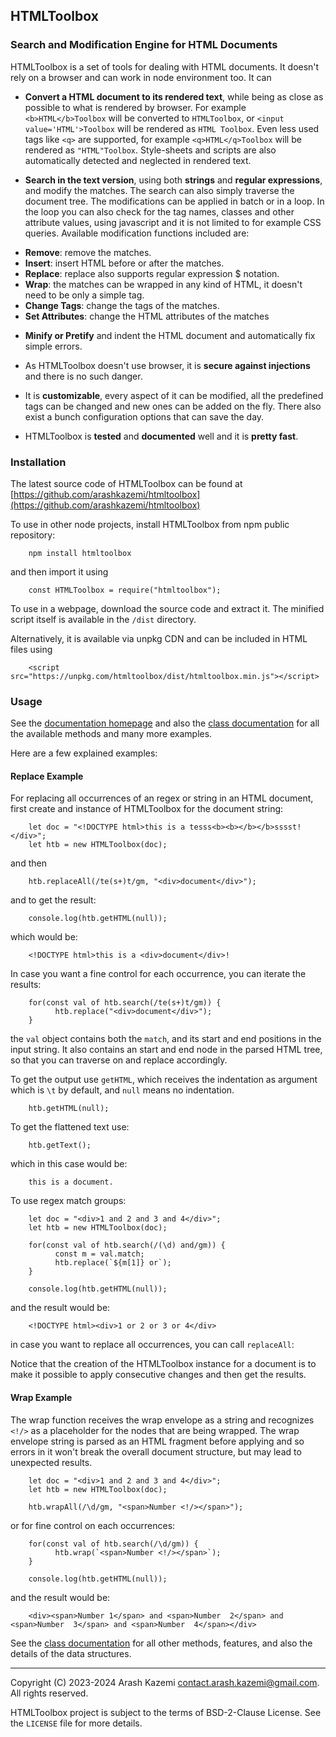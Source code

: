 ## HTMLToolbox
### Search and Modification Engine for HTML Documents

HTMLToolbox is a set of tools for dealing with HTML documents. It doesn't rely on a browser
and can work in node environment too. It can

- **Convert a HTML document to its rendered text**, while being as close as possible to what is
rendered by browser. For example `<b>HTML</b>Toolbox` will be converted to `HTMLToolbox`, 
or `<input value='HTML'>Toolbox` will be rendered as `HTML Toolbox`. Even less used tags like `<q>` 
are supported, for example `<q>HTML</q>Toolbox` will be rendered as `"HTML"Toolbox`. Style-sheets 
and scripts are also automatically detected and neglected in rendered text.

- **Search in the text version**, using both **strings** and **regular expressions**, and modify the 
matches. The search can also simply traverse the document tree. The modifications can be applied 
in batch or in a loop. In the loop you can also check for the tag names, classes and other 
attribute values, using javascript and it is not limited to for example CSS queries. Available 
modification functions included are:

+ **Remove**: remove the matches.
+ **Insert**: insert HTML before or after the matches.
+ **Replace**: replace also supports regular expression $ notation.
+ **Wrap**: the matches can be wrapped in any kind of HTML, it doesn't need to be only a simple tag.
+ **Change Tags**: change the tags of the matches.
+ **Set Attributes**: change the HTML attributes of the matches

- **Minify or Pretify** and indent the HTML document and automatically fix simple errors.

- As HTMLToolbox doesn't use browser, it is **secure against injections** and there is no such
danger.

- It is **customizable**, every aspect of it can be modified, all the predefined tags can be 
changed and new ones can be added on the fly. There also exist a bunch configuration options that 
can save the day.

- HTMLToolbox is **tested** and **documented** well and it is **pretty fast**. 

### Installation

The latest source code of HTMLToolbox can be found at
[https://github.com/arashkazemi/htmltoolbox](https://github.com/arashkazemi/htmltoolbox)

To use in other node projects, install HTMLToolbox from npm public repository:

        npm install htmltoolbox  

and then import it using

        const HTMLToolbox = require("htmltoolbox");

To use in a webpage, download the source code and extract it. The minified 
script itself is available in the `/dist` directory. 

Alternatively, it is available via unpkg CDN and can be included in HTML files using

        <script src="https://unpkg.com/htmltoolbox/dist/htmltoolbox.min.js"></script>

### Usage

See the [documentation homepage](https://github.com/arashkazemi/htmltoolbox) and also
the [class documentation](https://arashkazemi.github.io/htmltoolbox/HTMLToolbox.html) for all
the available methods and many more examples. 

Here are a few explained examples:

#### Replace Example

For replacing all occurrences of an regex or string in an HTML document, first create
and instance of HTMLToolbox for the document string:

        let doc = "<!DOCTYPE html>this is a tesss<b><b></b></b>sssst!</div>";
        let htb = new HTMLToolbox(doc);

and then

        htb.replaceAll(/te(s+)t/gm, "<div>document</div>");

and to get the result:

        console.log(htb.getHTML(null));

which would be:

        <!DOCTYPE html>this is a <div>document</div>!

In case you want a fine control for each occurrence, you can iterate the results:

        for(const val of htb.search(/te(s+)t/gm)) {
              htb.replace("<div>document</div>");
        }

the `val` object contains both the `match`, and its start and end positions
in the input string. It also contains an start and end node in the parsed HTML tree, so that you 
can traverse on and replace accordingly.

To get the output use `getHTML`, which receives the indentation as argument which is `\t` by default,
and `null` means no indentation.

        htb.getHTML(null);

To get the flattened text use:

        htb.getText();

which in this case would be:

        this is a document.

To use regex match groups:

        let doc = "<div>1 and 2 and 3 and 4</div>";
        let htb = new HTMLToolbox(doc);

        for(const val of htb.search(/(\d) and/gm)) {
              const m = val.match;
              htb.replace(`${m[1]} or`);
        }

        console.log(htb.getHTML(null));

and the result would be:

        <!DOCTYPE html><div>1 or 2 or 3 or 4</div>

in case you want to replace all occurrences, you can call `replaceAll`:

Notice that the creation of the HTMLToolbox instance for a document is to make it possible to
apply consecutive changes and then get the results.

#### Wrap Example

The wrap function receives the wrap envelope as a string and recognizes `<!/>` as a placeholder 
for the nodes that are being wrapped. The wrap envelope string is parsed as an HTML fragment before 
applying and so errors in it won't break the overall document structure, but may lead to unexpected 
results. 

        let doc = "<div>1 and 2 and 3 and 4</div>";
        let htb = new HTMLToolbox(doc);

        htb.wrapAll(/\d/gm, "<span>Number <!/></span>");

or for fine control on each occurrences:

        for(const val of htb.search(/\d/gm)) {
              htb.wrap(`<span>Number <!/></span>`);
        }

        console.log(htb.getHTML(null));

and the result would be:

        <div><span>Number 1</span> and <span>Number  2</span> and <span>Number  3</span> and <span>Number  4</span></div>


See the [class documentation](https://arashkazemi.github.io/htmltoolbox/HTMLToolbox.html) for all 
other methods, features, and also the details of the data structures.

---

Copyright (C) 2023-2024 Arash Kazemi <contact.arash.kazemi@gmail.com>. All rights reserved.

HTMLToolbox project is subject to the terms of BSD-2-Clause License. See the `LICENSE` file for more details.

